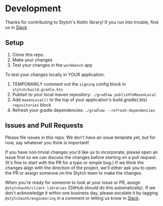 # Development

Thanks for contributing to Stytch's Kotlin library! If you run into trouble, find us in [Slack].

## Setup

1. Clone this repo.
2. Make your changes
3. Test your changes in the `workbench` app

To test your changes locally in YOUR application:
1. TEMPORARILY comment out the `signing` config block in `stytch/build.gradle.kts`
2. Publish to your local maven repository: `./gradlew publishToMavenLocal`
3. Add `mavenLocal()` to the top of your application's build.gradle(.kts) `repositories` block 
4. Refresh your gradle dependencies: `./gradlew --refresh-dependencies` 

## Issues and Pull Requests

Please file issues in this repo. We don't have an issue template yet, but for now, say whatever you think is important!

If you have non-trivial changes you'd like us to incorporate, please open an issue first so we can discuss the changes before starting on a pull request. (It's fine to start with the PR for a typo or simple bug.) If we think the changes align with the direction of the project, we'll either ask you to open the PR or assign someone on the Stytch team to make the changes.

When you're ready for someone to look at your issue or PR, assign `@stytchauth/client-libraries` (GitHub should do this automatically). If we don't acknowledge it within one business day, please escalate it by tagging `@stytchauth/engineering` in a comment or letting us know in [Slack].

[Slack]: https://join.slack.com/t/stytch/shared_invite/zt-nil4wo92-jApJ9Cl32cJbEd9esKkvyg
